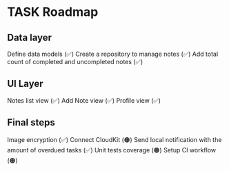 #  TASK Roadmap

## Data layer
Define data models (✅)
Create a repository to manage notes (✅)
Add total count of completed and uncompleted notes (✅)

## UI Layer
Notes list view (✅)
Add Note view (✅)
Profile view (✅)

## Final steps
Image encryption (✅)
Connect CloudKit (🟠)
Send local notification with the amount of overdued tasks (✅)
Unit tests coverage (🟠)
Setup CI workflow (🟠)
